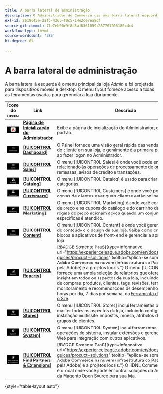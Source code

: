 ```yaml
---
title: A barra lateral de administração
description: O Administrador do Commerce usa uma barra lateral esquerda para acessar o menu principal. Os comerciantes podem acessar todas as ferramentas de Admin necessárias para configurar e gerenciar sua loja.
exl-id: 2619645e-22fc-4365-80c5-14e2ce7ea8df
source-git-commit: 77e7eb00e9f8d5af6361059c287707993180c4c4
workflow-type: tm+mt
source-wordcount: '385'
ht-degree: 0%

---
```


# A barra lateral de administração

A barra lateral à esquerda é o menu principal da loja _Admin_ e foi projetada para dispositivos móveis e desktop. O menu flyout fornece acesso a todas as ferramentas usadas para gerenciar a loja diariamente.

| Ícone do menu | Link | Descrição |
| --------- | ---- | ----------- |
| ![Ícone da barra lateral do administrador](./assets/icon-admin-sidebar-logo.png) | **[Página de Inicialização do Administrador](../configuration-reference/advanced/admin.md)** | Exibe a página de inicialização do Administrador, que é o Painel por padrão. |
| ![Menu do painel](./assets/icon-admin-sidebar-dashboard.png) | **[[!UICONTROL Dashboard]](admin-dashboard.md)** | O Painel fornece uma visão geral rápida das vendas e da atividade do cliente em sua loja, e geralmente é a primeira página que aparece ao fazer logon no Administrador. |
| ![Menu Vendas](./assets/icon-admin-sidebar-sales.png) | **[[!UICONTROL Sales]](../stores-purchase/sales-menu.md)** | O menu [!UICONTROL Sales] é onde você pode encontrar tudo relacionado às operações de processamento de ordens, faturas, remessas, avisos de crédito e transações. |
| ![Menu Catálogo](./assets/icon-admin-sidebar-catalog.png) | **[[!UICONTROL Catalog]](../catalog/catalog-menu.md)** | O menu [!UICONTROL Catalog] é usado para criar produtos e definir categorias. |
| ![Menu Clientes](./assets/icon-admin-sidebar-customers.png) | **[[!UICONTROL Customers]](../customers/customers-introduction.md)** | O menu [!UICONTROL Customers] é onde você pode gerenciar contas de clientes e ver quais clientes estão online no momento. |
| ![Menu Marketing](./assets/icon-admin-sidebar-marketing.png) | **[[!UICONTROL Marketing]](../merchandising-promotions/marketing-menu.md)** | O menu [!UICONTROL Marketing] é onde você configura as regras de preço e os cupons do catálogo e do carrinho de compras. As regras de preço acionam ações quando um conjunto de condições específicas é atendido. |
| ![Menu Conteúdo](./assets/icon-admin-sidebar-content.png) | **[[!UICONTROL Content]](../content-design/content-menu.md)** | O menu [!UICONTROL Content] é onde você gerencia os elementos de conteúdo e o design da sua loja. Saiba como criar páginas, blocos e aplicativos de front-end e gerenciar a apresentação da sua loja. |
| ![Menu Relatórios](./assets/icon-admin-sidebar-reports.png) | **[[!UICONTROL Reports]](reports-menu.md)** | [!BADGE Somente PaaS]{type=Informative url="https://experienceleague.adobe.com/en/docs/commerce/user-guides/product-solutions" tooltip="Aplica-se somente a projetos do Adobe Commerce na nuvem (infraestrutura do PaaS gerenciada pela Adobe) e a projetos locais."} O menu [!UICONTROL Reports] fornece uma ampla seleção de relatórios que oferecem a você insight em todos os aspectos de sua loja, incluindo vendas, carrinho de compras, produtos, clientes, tags, revisões, termos de pesquisa e monitoramento e recomendações de desempenho em tempo real 24 horas por dia, 7 dias por semana, da [Ferramenta de Análise em Todo o Site](https://experienceleague.adobe.com/en/docs/commerce-operations/tools/site-wide-analysis-tool/intro). |
| ![Menu Lojas](./assets/icon-admin-sidebar-stores.png) | **[[!UICONTROL Stores]](../stores-purchase/stores-menu.md)** | O menu [!UICONTROL Stores] inclui ferramentas para configurar e manter todos os aspectos da loja, incluindo configurações de instalação multissite, impostos, moeda, atributos de produto e grupos de clientes. |
| ![Menu do sistema](./assets/icon-admin-sidebar-system.png) | **[[!UICONTROL System]](../systems/system-menu.md)** | O menu [!UICONTROL System] inclui ferramentas para gerenciar operações do sistema, instalar extensões e gerenciar serviços da Web para integração com outros aplicativos. |
| ![Localizar extensões](./assets/icon-admin-sidebar-extensions.png) | **[[!UICONTROL Find Partners & Extensions]](commerce-marketplace.md)** | [!BADGE Somente PaaS]{type=Informative url="https://experienceleague.adobe.com/en/docs/commerce/user-guides/product-solutions" tooltip="Aplica-se somente a projetos do Adobe Commerce na nuvem (infraestrutura do PaaS gerenciada pela Adobe) e a projetos locais."} O [!DNL Commerce Marketplace] é o local onde você pode encontrar soluções da Adobe Commerce e da Magento Open Source para sua loja. |

{style="table-layout:auto"}

